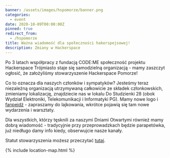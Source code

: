 ```yaml
---
banner: /assets/images/hspomorze/banner.png
categories:
  - event
date: 2020-10-09T00:00:00Z
pinned: true
redirect_from:
  - /hspomorze
title: Ważna wiadomość dla społeczności hakerspejsowej!
description: Zmiany w Hackerspace
---
```


Po 3 latach współpracy z fundacją CODE:ME społeczność projektu Hackerspace Trójmiasto staje się samodzielną organizacją - mamy zaszczyt ogłosić, że założyliśmy stowarzyszenie Hackerspace Pomorze!

Co to oznacza dla naszych członków i sympatyków? Jesteśmy teraz niezależną organizacją utrzymywaną całkowicie ze składek członkowskich, zmieniamy lokalizację, znajdziecie nas w lokalu Do Studzienki 28 (obok Wydział Elektroniki, Telekomunikacji i Informatyki PG). Mamy nowe logo i [fanpejdż](/facebook) - zapraszamy do lajkowania, wkrótce pojawią się tam nowe wydarzenia i warsztaty.  

Dla wszystkich, którzy tęsknili za naszymi Dniami Otwartymi również mamy dobrą wiadomość - tradycyjnie przy przeprowadzkach będzie parapetówka, już niedługo damy info kiedy, obserwujcie nasze kanały.

Statut stowarzyszenia możesz przeczytać [tutaj](/assets/status_hsp.pdf).

{% include location-map.html %}